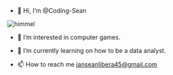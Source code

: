 - 👋 Hi, I’m @Coding-Sean



![himmel](https://github.com/user-attachments/assets/f557776c-85c4-483a-b7a8-0b64895bac55)


- 👀 I’m interested in computer games.
- 🌱 I’m currently learning on how to be a data analyst.

- 📫 How to reach me janseanlibera45@gmail.com

  
 
<!---
Coding-Sean/Coding-Sean is a ✨ special ✨ repository because its `README.md` (this file) appears on your GitHub profile.
You can click the Preview link to take a look at your changes.
--->

